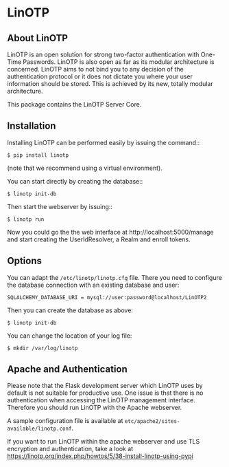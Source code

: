 # LinOTP

## About LinOTP

LinOTP is an open solution for strong two-factor authentication with One-Time Passwords.
LinOTP is also open as far as its modular architecture is concerned.
LinOTP aims to not bind you to any  decision of the authentication protocol or
it does not dictate you where your user information should be stored.
This is achieved by its new, totally modular architecture.

This package contains the LinOTP Server Core.

## Installation

Installing LinOTP can be performed easily by issuing the command::
```terminal
$ pip install linotp
```
(note that we recommend using a virtual environment).

You can start directly by creating the database::
```terminal
$ linotp init-db
```
Then start the webserver by issuing::
```terminal
$ linotp run
```
Now you could go the the web interface at http://localhost:5000/manage
and start creating the UserIdResolver, a Realm and enroll tokens.

## Options

You can adapt the `/etc/linotp/linotp.cfg` file. There you need to
configure the database connection with an existing database and user:

    SQLALCHEMY_DATABASE_URI = mysql://user:password@localhost/LinOTP2

Then you can create the database as above:
```terminal
$ linotp init-db
```
You can change the location of your log file:
```terminal
$ mkdir /var/log/linotp
```

## Apache and Authentication

Please note that the Flask development server which LinOTP uses by
default is not suitable for productive use. One issue is that there is
no authentication when accessing the LinOTP management interface.
Therefore you should run LinOTP with the Apache webserver.

A sample configuration file is available at `etc/apache2/sites-available/linotp.conf`.

If you want to run LinOTP within the apache webserver and use TLS
encryption and authentication, take a look at
https://linotp.org/index.php/howtos/5/38-install-linotp-using-pypi

